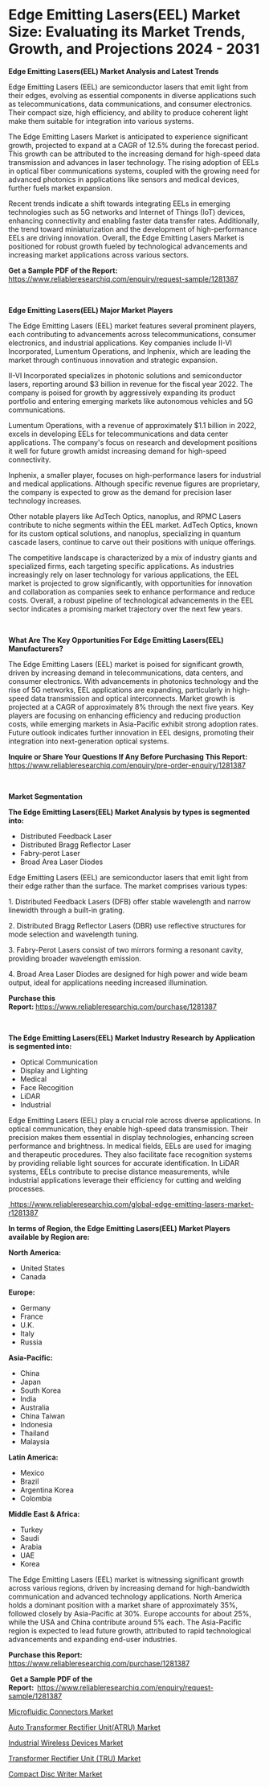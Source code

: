 <p><h1>Edge Emitting Lasers(EEL) Market Size: Evaluating its Market Trends, Growth, and Projections 2024 - 2031</h1></p><p><strong>Edge Emitting Lasers(EEL) Market Analysis and Latest Trends</strong></p>
<p><p>Edge Emitting Lasers (EEL) are semiconductor lasers that emit light from their edges, evolving as essential components in diverse applications such as telecommunications, data communications, and consumer electronics. Their compact size, high efficiency, and ability to produce coherent light make them suitable for integration into various systems.</p><p>The Edge Emitting Lasers Market is anticipated to experience significant growth, projected to expand at a CAGR of 12.5% during the forecast period. This growth can be attributed to the increasing demand for high-speed data transmission and advances in laser technology. The rising adoption of EELs in optical fiber communications systems, coupled with the growing need for advanced photonics in applications like sensors and medical devices, further fuels market expansion.</p><p>Recent trends indicate a shift towards integrating EELs in emerging technologies such as 5G networks and Internet of Things (IoT) devices, enhancing connectivity and enabling faster data transfer rates. Additionally, the trend toward miniaturization and the development of high-performance EELs are driving innovation. Overall, the Edge Emitting Lasers Market is positioned for robust growth fueled by technological advancements and increasing market applications across various sectors.</p></p>
<p><strong>Get a Sample PDF of the Report:&nbsp;</strong> <a href="https://www.reliableresearchiq.com/enquiry/request-sample/1281387?utm_campaign=1106&utm_medium=2&utm_source=Github&utm_content=ia&utm_term=30092024&utm_id=edge-emitting-laserseel">https://www.reliableresearchiq.com/enquiry/request-sample/1281387</a></p>
<p>&nbsp;</p>
<p><strong>Edge Emitting Lasers(EEL) Major Market Players</strong></p>
<p><p>The Edge Emitting Lasers (EEL) market features several prominent players, each contributing to advancements across telecommunications, consumer electronics, and industrial applications. Key companies include II-VI Incorporated, Lumentum Operations, and Inphenix, which are leading the market through continuous innovation and strategic expansion.</p><p>II-VI Incorporated specializes in photonic solutions and semiconductor lasers, reporting around $3 billion in revenue for the fiscal year 2022. The company is poised for growth by aggressively expanding its product portfolio and entering emerging markets like autonomous vehicles and 5G communications.</p><p>Lumentum Operations, with a revenue of approximately $1.1 billion in 2022, excels in developing EELs for telecommunications and data center applications. The company's focus on research and development positions it well for future growth amidst increasing demand for high-speed connectivity.</p><p>Inphenix, a smaller player, focuses on high-performance lasers for industrial and medical applications. Although specific revenue figures are proprietary, the company is expected to grow as the demand for precision laser technology increases.</p><p>Other notable players like AdTech Optics, nanoplus, and RPMC Lasers contribute to niche segments within the EEL market. AdTech Optics, known for its custom optical solutions, and nanoplus, specializing in quantum cascade lasers, continue to carve out their positions with unique offerings.</p><p>The competitive landscape is characterized by a mix of industry giants and specialized firms, each targeting specific applications. As industries increasingly rely on laser technology for various applications, the EEL market is projected to grow significantly, with opportunities for innovation and collaboration as companies seek to enhance performance and reduce costs. Overall, a robust pipeline of technological advancements in the EEL sector indicates a promising market trajectory over the next few years.</p></p>
<p>&nbsp;</p>
<p><strong>What Are The Key Opportunities For Edge Emitting Lasers(EEL) Manufacturers?</strong></p>
<p><p>The Edge Emitting Lasers (EEL) market is poised for significant growth, driven by increasing demand in telecommunications, data centers, and consumer electronics. With advancements in photonics technology and the rise of 5G networks, EEL applications are expanding, particularly in high-speed data transmission and optical interconnects. Market growth is projected at a CAGR of approximately 8% through the next five years. Key players are focusing on enhancing efficiency and reducing production costs, while emerging markets in Asia-Pacific exhibit strong adoption rates. Future outlook indicates further innovation in EEL designs, promoting their integration into next-generation optical systems.</p></p>
<p><strong>Inquire or Share Your Questions If Any Before Purchasing This Report:</strong> <a href="https://www.reliableresearchiq.com/enquiry/pre-order-enquiry/1281387?utm_campaign=1106&utm_medium=2&utm_source=Github&utm_content=ia&utm_term=30092024&utm_id=edge-emitting-laserseel">https://www.reliableresearchiq.com/enquiry/pre-order-enquiry/1281387</a></p>
<p>&nbsp;</p>
<p><strong>Market Segmentation</strong></p>
<p><strong>The Edge Emitting Lasers(EEL) Market Analysis by types is segmented into:</strong></p>
<p><ul><li>Distributed Feedback Laser</li><li>Distributed Bragg Reflector Laser</li><li>Fabry-perot Laser</li><li>Broad Area Laser Diodes</li></ul></p>
<p><p>Edge Emitting Lasers (EEL) are semiconductor lasers that emit light from their edge rather than the surface. The market comprises various types: </p><p>1. Distributed Feedback Lasers (DFB) offer stable wavelength and narrow linewidth through a built-in grating. </p><p>2. Distributed Bragg Reflector Lasers (DBR) use reflective structures for mode selection and wavelength tuning. </p><p>3. Fabry-Perot Lasers consist of two mirrors forming a resonant cavity, providing broader wavelength emission. </p><p>4. Broad Area Laser Diodes are designed for high power and wide beam output, ideal for applications needing increased illumination.</p></p>
<p><strong>Purchase this Report:&nbsp;</strong><a href="https://www.reliableresearchiq.com/purchase/1281387?utm_campaign=1106&utm_medium=2&utm_source=Github&utm_content=ia&utm_term=30092024&utm_id=edge-emitting-laserseel">https://www.reliableresearchiq.com/purchase/1281387</a></p>
<p>&nbsp;</p>
<p><strong>The Edge Emitting Lasers(EEL) Market Industry Research by Application is segmented into:</strong></p>
<p><ul><li>Optical Communication</li><li>Display and Lighting</li><li>Medical</li><li>Face Recogition</li><li>LiDAR</li><li>Industrial</li></ul></p>
<p><p>Edge Emitting Lasers (EEL) play a crucial role across diverse applications. In optical communication, they enable high-speed data transmission. Their precision makes them essential in display technologies, enhancing screen performance and brightness. In medical fields, EELs are used for imaging and therapeutic procedures. They also facilitate face recognition systems by providing reliable light sources for accurate identification. In LiDAR systems, EELs contribute to precise distance measurements, while industrial applications leverage their efficiency for cutting and welding processes.</p></p>
<p><a href="https://www.reliableresearchiq.com/global-edge-emitting-lasers-market-r1281387?utm_campaign=1106&utm_medium=2&utm_source=Github&utm_content=ia&utm_term=30092024&utm_id=edge-emitting-laserseel">&nbsp;https://www.reliableresearchiq.com/global-edge-emitting-lasers-market-r1281387</a></p>
<p><strong>In terms of Region, the Edge Emitting Lasers(EEL) Market Players available by Region are:</strong></p>
<p>
    <p> <strong> North America: </strong>
        <ul>
            <li>United States</li>
            <li>Canada</li>
        </ul>
        </p> 
    <p> <strong> Europe: </strong>
        <ul>
            <li>Germany</li>
            <li>France</li>
            <li>U.K.</li>
            <li>Italy</li>
            <li>Russia</li>
        </ul>
        </p> 
    <p> <strong> Asia-Pacific: </strong>
        <ul>
            <li>China</li>
            <li>Japan</li>
            <li>South Korea</li>
            <li>India</li>
            <li>Australia</li>
            <li>China Taiwan</li>
            <li>Indonesia</li>
            <li>Thailand</li>
            <li>Malaysia</li>
        </ul>
        </p> 
    <p> <strong> Latin America: </strong>
        <ul>
            <li>Mexico</li>
            <li>Brazil</li>
            <li>Argentina Korea</li>
            <li>Colombia</li>
        </ul>
        </p> 
    <p> <strong> Middle East & Africa: </strong>
        <ul>
            <li>Turkey</li>
            <li>Saudi</li>
            <li>Arabia</li>
            <li>UAE</li>
            <li>Korea</li>
        </ul>
    </p>
    </p>
<p><p>The Edge Emitting Lasers (EEL) market is witnessing significant growth across various regions, driven by increasing demand for high-bandwidth communication and advanced technology applications. North America holds a dominant position with a market share of approximately 35%, followed closely by Asia-Pacific at 30%. Europe accounts for about 25%, while the USA and China contribute around 5% each. The Asia-Pacific region is expected to lead future growth, attributed to rapid technological advancements and expanding end-user industries.</p></p>
<p><strong>Purchase this Report: </strong><a href="https://www.reliableresearchiq.com/purchase/1281387?utm_campaign=1106&utm_medium=2&utm_source=Github&utm_content=ia&utm_term=30092024&utm_id=edge-emitting-laserseel">https://www.reliableresearchiq.com/purchase/1281387</a></p>
<p>&nbsp;<strong>Get a Sample PDF of the Report:&nbsp;&nbsp;</strong><a href="https://www.reliableresearchiq.com/enquiry/request-sample/1281387?utm_campaign=1106&utm_medium=2&utm_source=Github&utm_content=ia&utm_term=30092024&utm_id=edge-emitting-laserseel">https://www.reliableresearchiq.com/enquiry/request-sample/1281387</a></p>
<p><strong></strong></p>
<p><p><a href="https://issuu.com/reportprime-2/docs/microfluidic-connectors-market-size_8e3f2be381c7bb?utm_campaign=1106&utm_medium=2&utm_source=Github&utm_content=ia&utm_term=30092024&utm_id=edge-emitting-laserseel">Microfluidic Connectors Market</a></p><p><a href="https://github.com/AlbanaGurakuqi475/Market-Research-Report-List-1/blob/main/auto-transformer-rectifier-unitatru-market.md?utm_campaign=1106&utm_medium=2&utm_source=Github&utm_content=ia&utm_term=30092024&utm_id=edge-emitting-laserseel">Auto Transformer Rectifier Unit(ATRU) Market</a></p><p><a href="https://www.linkedin.com/pulse/industrial-wireless-devices-market-size-type-product-blzee?utm_campaign=1106&utm_medium=2&utm_source=Github&utm_content=ia&utm_term=30092024&utm_id=edge-emitting-laserseel">Industrial Wireless Devices Market</a></p><p><a href="https://github.com/bo24bogard/Market-Research-Report-List-1/blob/main/transformer-rectifier-unit-tru-market.md?utm_campaign=1106&utm_medium=2&utm_source=Github&utm_content=ia&utm_term=30092024&utm_id=edge-emitting-laserseel">Transformer Rectifier Unit (TRU) Market</a></p><p><a href="https://issuu.com/reportprime-2/docs/compact-disc-writer-market-size-203_d0f775315fc2ed?utm_campaign=1106&utm_medium=2&utm_source=Github&utm_content=ia&utm_term=30092024&utm_id=edge-emitting-laserseel">Compact Disc Writer Market</a></p></p>